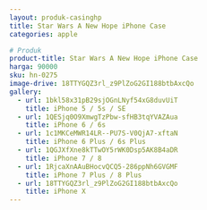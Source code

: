 ```yaml
---
layout: produk-casinghp
title: Star Wars A New Hope iPhone Case
categories: apple

# Produk
product-title: Star Wars A New Hope iPhone Case
harga: 90000
sku: hn-0275
image-drive: 18TTYGQZ3rl_z9PlZoG2GI188btbAxcQo
gallery:
  - url: 1bkl58x31pB29sjOGnLNyf54xG8duvUiT
    title: iPhone 5 / 5s / SE
  - url: 1QESjq0O9XmwgTzPbw-sfHB3tqYVAZAua
    title: iPhone 6 / 6s
  - url: 1c1MKCeMWR14LR--PU7S-V0QjA7-xftaN
    title: iPhone 6 Plus / 6s Plus
  - url: 1QGJXfXne8kTTwOY5rWK0Dsp5AK8B4aDR
    title: iPhone 7 / 8
  - url: 1RjcaXnAAuBHocvQCQ5-286ppNh6GVGMF
    title: iPhone 7 Plus / 8 Plus
  - url: 18TTYGQZ3rl_z9PlZoG2GI188btbAxcQo
    title: iPhone X
---
```

